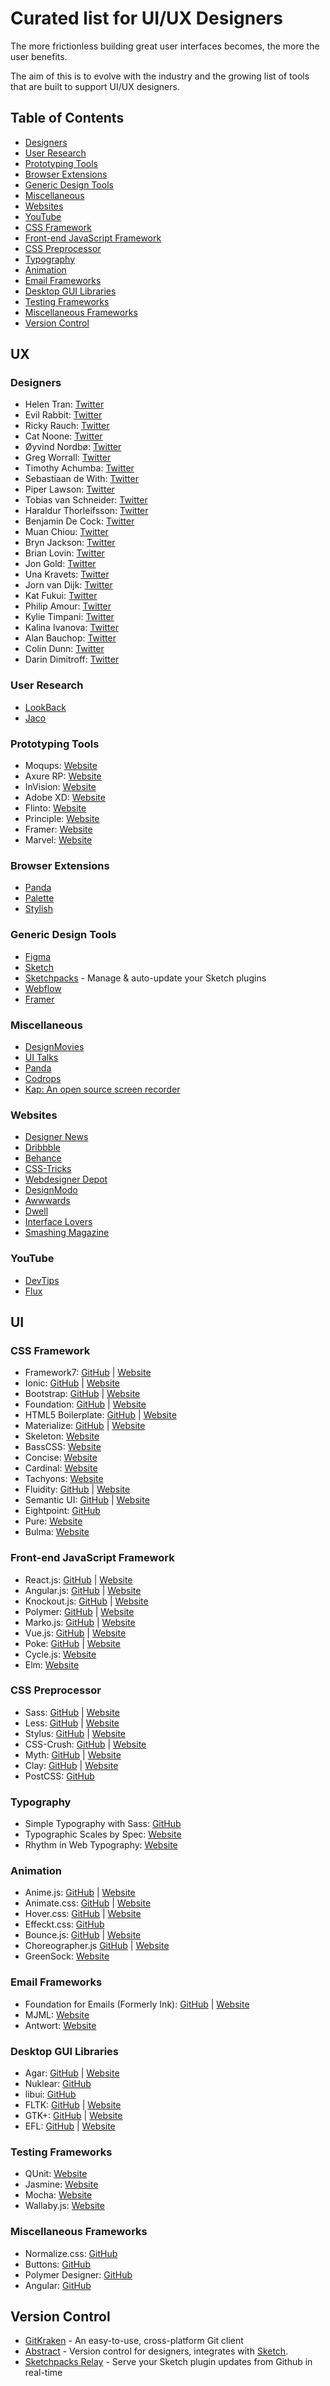 # Curated list for UI/UX Designers

The more frictionless building great user interfaces becomes, the more the user benefits.

The aim of this is to evolve with the industry and the growing list of tools that are built to support UI/UX designers.

## Table of Contents
* [Designers](#designers)
* [User Research](#user-research)
* [Prototyping Tools](#prototyping-tools)
* [Browser Extensions](#browser-extensions)
* [Generic Design Tools](#generic-design-tools)
* [Miscellaneous](#miscellaneous)
* [Websites](#websites)
* [YouTube](#youtube)
* [CSS Framework](#front-end-css-framework)
* [Front-end JavaScript Framework](#front-end-javascript-framework)
* [CSS Preprocessor](#css-preprocessor)
* [Typography](#typography)
* [Animation](#animation)
* [Email Frameworks](#email-frameworks)
* [Desktop GUI Libraries](#desktop-gui-libraries)
* [Testing Frameworks](#testing-frameworks)
* [Miscellaneous Frameworks](#miscellaneous-frameworks)
* [Version Control](#version-control)

## UX
### Designers
* Helen Tran: [Twitter](https://twitter.com/tranhelen)
* Evil Rabbit: [Twitter](https://twitter.com/evilrabbit_)
* Ricky Rauch: [Twitter](https://twitter.com/rickyrauch)
* Cat Noone: [Twitter](https://twitter.com/imcatnoone)
* Øyvind Nordbø: [Twitter](https://twitter.com/onordbo)
* Greg Worrall: [Twitter](https://twitter.com/gregjwww)
* Timothy Achumba: [Twitter](https://twitter.com/timothyachumba)
* Sebastiaan de With: [Twitter](https://twitter.com/sdw)
* Piper Lawson: [Twitter](https://twitter.com/UxPiper)
* Tobias van Schneider: [Twitter](https://twitter.com/vanschneider)
* Haraldur Thorleifsson: [Twitter](https://twitter.com/iamharaldur)
* Benjamin De Cock: [Twitter](https://twitter.com/bdc)
* Muan Chiou: [Twitter](https://twitter.com/muanchiou)
* Bryn Jackson: [Twitter](https://twitter.com/uberbryn)
* Brian Lovin: [Twitter](https://twitter.com/brian_lovin)
* Jon Gold: [Twitter](https://twitter.com/jongold)
* Una Kravets: [Twitter](https://twitter.com/una)
* Jorn van Dijk: [Twitter](https://twitter.com/jornvandijk)
* Kat Fukui: [Twitter](https://twitter.com/katfukui)
* Philip Amour: [Twitter](https://twitter.com/philipamour)
* Kylie Timpani: [Twitter](https://twitter.com/kylietimpani)
* Kalina Ivanova: [Twitter](https://twitter.com/VertigoBirdie)
* Alan Bauchop: [Twitter](https://twitter.com/AlanInterface)
* Colin Dunn: [Twitter](https://twitter.com/colin_dunn)
* Darin Dimitroff: [Twitter](https://twitter.com/deezel)

### User Research
* [LookBack](https://lookback.io/)
* [Jaco](https://www.getjaco.com/)

### Prototyping Tools
* Moqups: [Website](https://moqups.com/)
* Axure RP: [Website](https://www.axure.com/)
* InVision: [Website](https://www.invisionapp.com/)
* Adobe XD: [Website](http://www.adobe.com/uk/products/experience-design.html)
* Flinto: [Website](https://flinto.com)
* Principle: [Website](http://principleformac.com/)
* Framer: [Website](https://framer.com/)
* Marvel: [Website](https://marvelapp.com/)

### Browser Extensions
* [Panda](https://usepanda.com/)
* [Palette](https://chrome.google.com/webstore/detail/palette/nmfbolhlkhjkmkkbginaicfpbpdjlfje)
* [Stylish](https://userstyles.org/)

### Generic Design Tools
* [Figma](https://www.figma.com/files)
* [Sketch](https://www.sketchapp.com/)
* [Sketchpacks](https://sketchpacks.com/) - Manage & auto-update your Sketch plugins
* [Webflow](https://webflow.com/)
* [Framer](https://framer.com/)

### Miscellaneous
* [DesignMovies](http://www.designmovi.es/)
* [UI Talks](http://talks.ui-patterns.com/)
* [Panda](http://usepanda.com/)
* [Codrops](http://tympanus.net/codrops/)
* [Kap: An open source screen recorder](https://getkap.co/)

### Websites
* [Designer News](https://www.designernews.co/)
* [Dribbble](https://dribbble.com/)
* [Behance](https://www.behance.net/)
* [CSS-Tricks](https://css-tricks.com/)
* [Webdesigner Depot](http://www.webdesignerdepot.com/)
* [DesignModo](http://designmodo.com/)
* [Awwwards](http://www.awwwards.com/blog/)
* [Dwell](https://hello.dwell.com/)
* [Interface Lovers](https://interfacelovers.com/)
* [Smashing Magazine](https://www.smashingmagazine.com/articles/)

### YouTube
* [DevTips](https://www.youtube.com/user/DevTipsForDesigners)
* [Flux](https://www.youtube.com/channel/UCN7dywl5wDxTu1RM3eJ_h9Q)

## UI

### CSS Framework
* Framework7: [GitHub](https://github.com/framework7io/framework7) | [Website](http://framework7.io)
* Ionic: [GitHub](https://github.com/ionic-team/ionic) | [Website](https://ionicframework.com/)
* Bootstrap: [GitHub](https://github.com/twbs/bootstrap) | [Website](http://getbootstrap.com/)
* Foundation: [GitHub](https://github.com/zurb/foundation-sites) | [Website](http://foundation.zurb.com/)
* HTML5 Boilerplate: [GitHub](https://github.com/h5bp/html5-boilerplate) | [Website](https://html5boilerplate.com/)
* Materialize: [GitHub](https://github.com/Dogfalo/materialize) | [Website](http://materializecss.com/)
* Skeleton: [Website](http://getskeleton.com/)
* BassCSS: [Website](http://www.basscss.com/)
* Concise: [Website](http://concisecss.com/)
* Cardinal: [Website](http://cardinalcss.com/)
* Tachyons: [Website](http://tachyons.io/)
* Fluidity: [GitHub](https://github.com/mrmrs/fluidity) | [Website](http://fluidity.sexy/)
* Semantic UI: [GitHub](https://github.com/semantic-org/semantic-ui/) | [Website](https://semantic-ui.com/)
* Eightpoint: [GitHub](https://github.com/wulkano/eightpoint)
* Pure: [Website](https://purecss.io/)
* Bulma: [Website](http://bulma.io/)

### Front-end JavaScript Framework
* React.js: [GitHub](https://github.com/facebook/react) | [Website](https://facebook.github.io/react/)
* Angular.js: [GitHub](https://github.com/angular/angular.js) | [Website](https://angularjs.org/)
* Knockout.js: [GitHub](https://github.com/knockout/knockout) | [Website](http://knockoutjs.com/)
* Polymer: [GitHub](https://github.com/Polymer/polymer) | [Website](https://www.polymer-project.org/1.0/)
* Marko.js: [GitHub](https://github.com/marko-js/marko) | [Website](http://markojs.com/)
* Vue.js: [GitHub](https://github.com/vuejs/vue) | [Website](https://vuejs.org/)
* Poke: [GitHub](https://github.com/gregjw/poke) | [Website](https://poke.js.org/)
* Cycle.js: [Website](https://cycle.js.org/)
* Elm: [Website](http://elm-lang.org/)

### CSS Preprocessor
* Sass: [GitHub](https://github.com/sass/sass) | [Website](http://sass-lang.com/)
* Less: [GitHub](https://github.com/less/less.js) | [Website](http://lesscss.org/#)
* Stylus: [GitHub](https://github.com/stylus/stylus/) | [Website](http://stylus-lang.com/)
* CSS-Crush: [GitHub](https://github.com/peteboere/css-crush) | [Website](http://the-echoplex.net/csscrush/)
* Myth: [GitHub](https://github.com/segmentio/myth) | [Website](http://www.myth.io/)
* Clay: [GitHub](https://github.com/sebastiaanvisser/clay) | [Website](http://fvisser.nl/clay/)
* PostCSS: [GitHub](https://github.com/postcss/postcss)

### Typography
* Simple Typography with Sass: [GitHub](https://github.com/AdamMarsden/simple-typography)
* Typographic Scales by Spec: [Website](https://spec.fm/specifics/type-scale)
* Rhythm in Web Typography: [Website](https://betterwebtype.com/rhythm-in-web-typography)

### Animation
* Anime.js: [GitHub](https://github.com/juliangarnier/anime) | [Website](http://anime-js.com/)
* Animate.css: [GitHub](https://github.com/daneden/animate.css) | [Website](http://daneden.github.io/animate.css/)
* Hover.css: [GitHub](https://github.com/IanLunn/Hover) | [Website](http://ianlunn.github.io/Hover/)
* Effeckt.css: [GitHub](http://h5bp.github.io/Effeckt.css/)
* Bounce.js: [GitHub](https://github.com/tictail/bounce.js) | [Website](http://bouncejs.com/)
* Choreographer.js [GitHub](https://github.com/christinecha/choreographer-js) | [Website](https://christinecha.github.io/choreographer-js/)
* GreenSock: [Website](https://greensock.com/gsap)

### Email Frameworks
* Foundation for Emails (Formerly Ink): [GitHub](https://github.com/zurb/foundation-emails) | [Website](http://foundation.zurb.com/emails/email-templates.html)
* MJML: [Website](https://mjml.io/)
* Antwort: [Website](http://internations.github.io/antwort/)

### Desktop GUI Libraries
* Agar: [GitHub](https://github.com/JulNadeauCA/libagar) | [Website](http://libagar.org/)
* Nuklear: [GitHub](https://github.com/vurtun/nuklear)
* libui: [GitHub](https://github.com/andlabs/libui)
* FLTK: [GitHub](https://github.com/fltk/fltk) | [Website](https://www.fltk.org/) 
* GTK+: [GitHub](https://github.com/GNOME/gtk) | [Website](https://gtk.org/)
* EFL: [GitHub](https://github.com/Enlightenment/efl) | [Website](https://www.enlightenment.org/)

### Testing Frameworks
* QUnit: [Website](https://qunitjs.com/)
* Jasmine: [Website](http://jasmine.github.io/)
* Mocha: [Website](https://mochajs.org/)
* Wallaby.js: [Website](https://wallabyjs.com/)

### Miscellaneous Frameworks
* Normalize.css: [GitHub](https://github.com/necolas/normalize.css)
* Buttons: [GitHub](https://github.com/alexwolfe/Buttons)
* Polymer Designer: [GitHub](https://github.com/Polymer/designer)
* Angular: [GitHub](https://github.com/angular/angular)

## Version Control
* [GitKraken](https://www.gitkraken.com) - An easy-to-use, cross-platform Git client
* [Abstract](https://www.abstractapp.com/) - Version control for designers, integrates with [Sketch](https://www.sketchapp.com/).
* [Sketchpacks Relay](https://github.com/integration/sketchpacks-relay) - Serve your Sketch plugin updates from Github in real-time

